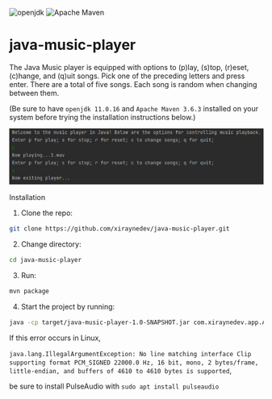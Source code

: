![openjdk](https://img.shields.io/badge/openjdk-11.0.16-informational)
![Apache Maven](https://img.shields.io/badge/Apache%20Maven-3.6.3-red)

# java-music-player

The Java Music player is equipped with options to (p)lay, (s)top, (r)eset, (c)hange, and (q)uit songs. Pick one of the preceding letters and press enter. There are a total of five songs. Each song is random when changing between them.

(Be sure to have `openjdk 11.0.16` and `Apache Maven 3.6.3` installed on your system before trying the installation instructions below.)

![project screenshot](images/project-screenshot.png)

Installation

1. Clone the repo:

```sh
git clone https://github.com/xiraynedev/java-music-player.git
```

2. Change directory:

```sh
cd java-music-player
```

3. Run:

```sh
mvn package
```

4. Start the project by running:

```sh
java -cp target/java-music-player-1.0-SNAPSHOT.jar com.xiraynedev.app.App
```

If this error occurs in Linux,

`java.lang.IllegalArgumentException: No line matching interface Clip supporting format PCM_SIGNED 22000.0 Hz, 16 bit, mono, 2 bytes/frame, little-endian, and buffers of 4610 to 4610 bytes is supported`,

be sure to install PulseAudio with `sudo apt install pulseaudio`
